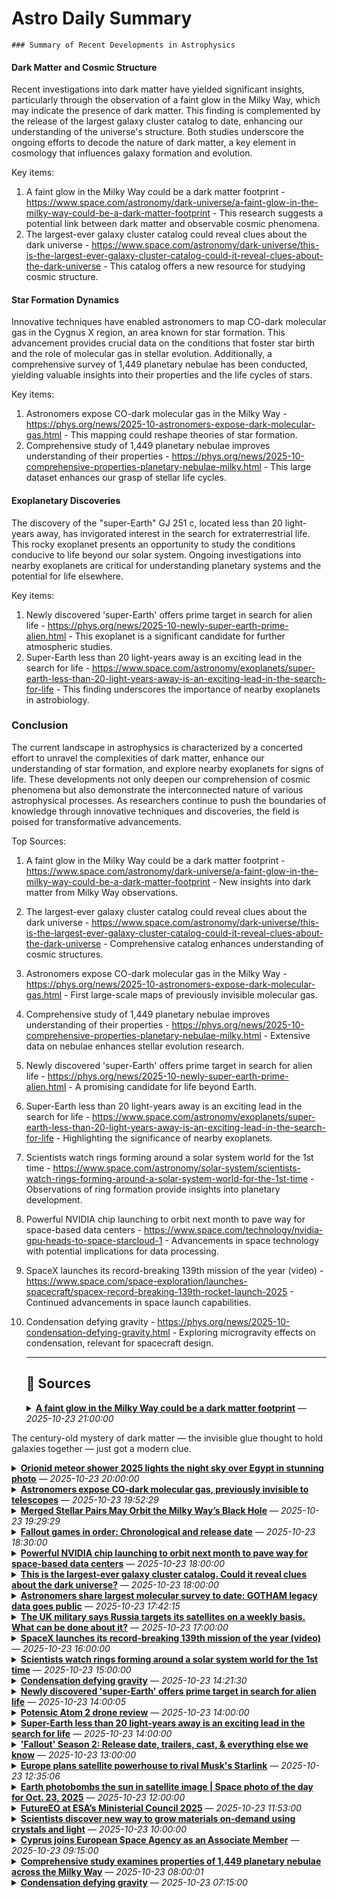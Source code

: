 # Astro Daily Summary

    ### Summary of Recent Developments in Astrophysics

#### Dark Matter and Cosmic Structure
Recent investigations into dark matter have yielded significant insights, particularly through the observation of a faint glow in the Milky Way, which may indicate the presence of dark matter. This finding is complemented by the release of the largest galaxy cluster catalog to date, enhancing our understanding of the universe's structure. Both studies underscore the ongoing efforts to decode the nature of dark matter, a key element in cosmology that influences galaxy formation and evolution.

Key items:
1. A faint glow in the Milky Way could be a dark matter footprint - https://www.space.com/astronomy/dark-universe/a-faint-glow-in-the-milky-way-could-be-a-dark-matter-footprint - This research suggests a potential link between dark matter and observable cosmic phenomena.
2. The largest-ever galaxy cluster catalog could reveal clues about the dark universe - https://www.space.com/astronomy/dark-universe/this-is-the-largest-ever-galaxy-cluster-catalog-could-it-reveal-clues-about-the-dark-universe - This catalog offers a new resource for studying cosmic structure.

#### Star Formation Dynamics
Innovative techniques have enabled astronomers to map CO-dark molecular gas in the Cygnus X region, an area known for star formation. This advancement provides crucial data on the conditions that foster star birth and the role of molecular gas in stellar evolution. Additionally, a comprehensive survey of 1,449 planetary nebulae has been conducted, yielding valuable insights into their properties and the life cycles of stars.

Key items:
1. Astronomers expose CO-dark molecular gas in the Milky Way - https://phys.org/news/2025-10-astronomers-expose-dark-molecular-gas.html - This mapping could reshape theories of star formation.
2. Comprehensive study of 1,449 planetary nebulae improves understanding of their properties - https://phys.org/news/2025-10-comprehensive-properties-planetary-nebulae-milky.html - This large dataset enhances our grasp of stellar life cycles.

#### Exoplanetary Discoveries
The discovery of the "super-Earth" GJ 251 c, located less than 20 light-years away, has invigorated interest in the search for extraterrestrial life. This rocky exoplanet presents an opportunity to study the conditions conducive to life beyond our solar system. Ongoing investigations into nearby exoplanets are critical for understanding planetary systems and the potential for life elsewhere.

Key items:
1. Newly discovered 'super-Earth' offers prime target in search for alien life - https://phys.org/news/2025-10-newly-super-earth-prime-alien.html - This exoplanet is a significant candidate for further atmospheric studies.
2. Super-Earth less than 20 light-years away is an exciting lead in the search for life - https://www.space.com/astronomy/exoplanets/super-earth-less-than-20-light-years-away-is-an-exciting-lead-in-the-search-for-life - This finding underscores the importance of nearby exoplanets in astrobiology.

### Conclusion
The current landscape in astrophysics is characterized by a concerted effort to unravel the complexities of dark matter, enhance our understanding of star formation, and explore nearby exoplanets for signs of life. These developments not only deepen our comprehension of cosmic phenomena but also demonstrate the interconnected nature of various astrophysical processes. As researchers continue to push the boundaries of knowledge through innovative techniques and discoveries, the field is poised for transformative advancements.

Top Sources:
1. A faint glow in the Milky Way could be a dark matter footprint - https://www.space.com/astronomy/dark-universe/a-faint-glow-in-the-milky-way-could-be-a-dark-matter-footprint - New insights into dark matter from Milky Way observations.
2. The largest-ever galaxy cluster catalog could reveal clues about the dark universe - https://www.space.com/astronomy/dark-universe/this-is-the-largest-ever-galaxy-cluster-catalog-could-it-reveal-clues-about-the-dark-universe - Comprehensive catalog enhances understanding of cosmic structures.
3. Astronomers expose CO-dark molecular gas in the Milky Way - https://phys.org/news/2025-10-astronomers-expose-dark-molecular-gas.html - First large-scale maps of previously invisible molecular gas.
4. Comprehensive study of 1,449 planetary nebulae improves understanding of their properties - https://phys.org/news/2025-10-comprehensive-properties-planetary-nebulae-milky.html - Extensive data on nebulae enhances stellar evolution research.
5. Newly discovered 'super-Earth' offers prime target in search for alien life - https://phys.org/news/2025-10-newly-super-earth-prime-alien.html - A promising candidate for life beyond Earth.
6. Super-Earth less than 20 light-years away is an exciting lead in the search for life - https://www.space.com/astronomy/exoplanets/super-earth-less-than-20-light-years-away-is-an-exciting-lead-in-the-search-for-life - Highlighting the significance of nearby exoplanets.
7. Scientists watch rings forming around a solar system world for the 1st time - https://www.space.com/astronomy/solar-system/scientists-watch-rings-forming-around-a-solar-system-world-for-the-1st-time - Observations of ring formation provide insights into planetary development.
8. Powerful NVIDIA chip launching to orbit next month to pave way for space-based data centers - https://www.space.com/technology/nvidia-gpu-heads-to-space-starcloud-1 - Advancements in space technology with potential implications for data processing.
9. SpaceX launches its record-breaking 139th mission of the year (video) - https://www.space.com/space-exploration/launches-spacecraft/spacex-record-breaking-139th-rocket-launch-2025 - Continued advancements in space launch capabilities.
10. Condensation defying gravity - https://phys.org/news/2025-10-condensation-defying-gravity.html - Exploring microgravity effects on condensation, relevant for spacecraft design.
                
    ---
                
    ## 📰 Sources
    <details><summary><strong><a href='https://www.space.com/astronomy/dark-universe/a-faint-glow-in-the-milky-way-could-be-a-dark-matter-footprint' target='_blank'>A faint glow in the Milky Way could be a dark matter footprint</a></strong> — <em>2025-10-23 21:00:00</em></summary>

The century-old mystery of dark matter — the invisible glue thought to hold galaxies together — just got a modern clue.

</details>

<details><summary><strong><a href='https://www.space.com/stargazing/meteor-showers/orionid-meteor-shower-lights-the-night-sky-over-egypt-photo-oct-19-2025' target='_blank'>Orionid meteor shower 2025 lights the night sky over Egypt in stunning photo</a></strong> — <em>2025-10-23 20:00:00</em></summary>

The Orionid meteor shower hit its peak during the dark nights surrounding October's new moon phase.

</details>

<details><summary><strong><a href='https://phys.org/news/2025-10-astronomers-expose-dark-molecular-gas.html' target='_blank'>Astronomers expose CO-dark molecular gas, previously invisible to telescopes</a></strong> — <em>2025-10-23 19:52:29</em></summary>

An international team of astronomers has created the first-ever large-scale maps of a mysterious form of matter, known as CO-dark molecular gas, in one of our Milky Way's most active star-forming neighborhoods, Cygnus X. Their findings, using the Green Bank Telescope (GBT), are providing crucial new clues about how stars formed in the Milky Way.

</details>

<details><summary><strong><a href='https://skyandtelescope.org/uncategorized/merged-stellar-pairs-may-orbit-the-milky-ways-black-hole/' target='_blank'>Merged Stellar Pairs May Orbit the Milky Way’s Black Hole</a></strong> — <em>2025-10-23 19:29:29</em></summary>

The merged remnants of stellar pairs may orbit the Milky Way’s central, supermassive black hole.
The post Merged Stellar Pairs May Orbit the Milky Way’s Black Hole  appeared first on Sky & Telescope.

</details>

<details><summary><strong><a href='https://www.space.com/entertainment/space-games/fallout-games-in-order-chronological-and-release-date' target='_blank'>Fallout games in order: Chronological and release date</a></strong> — <em>2025-10-23 18:30:00</em></summary>

No one wants to set the world on fire, but Fallout’s post-apocalyptic world is a fun one to explore. Here’s how to get through the entire series in order.

</details>

<details><summary><strong><a href='https://www.space.com/technology/nvidia-gpu-heads-to-space-starcloud-1' target='_blank'>Powerful NVIDIA chip launching to orbit next month to pave way for space-based data centers</a></strong> — <em>2025-10-23 18:00:00</em></summary>

An NVIDIA GPU is heading toward its record-setting orbital debut, a trip that will test how data centers could work in the final frontier.

</details>

<details><summary><strong><a href='https://www.space.com/astronomy/dark-universe/this-is-the-largest-ever-galaxy-cluster-catalog-could-it-reveal-clues-about-the-dark-universe' target='_blank'>This is the largest-ever galaxy cluster catalog. Could it reveal clues about the dark universe?</a></strong> — <em>2025-10-23 18:00:00</em></summary>

Astronomers have unveiled a new catalog of massive galaxy clusters, revealing new insight on the evolution of the universe.

</details>

<details><summary><strong><a href='https://phys.org/news/2025-10-astronomers-largest-molecular-survey-date.html' target='_blank'>Astronomers share largest molecular survey to date: GOTHAM legacy data goes public</a></strong> — <em>2025-10-23 17:42:15</em></summary>

A new dataset from the Green Bank Telescope (GBT) is now publicly available, opening the door for scientists worldwide to make discoveries in one of the richest molecular clouds in our galaxy, TMC-1.

</details>

<details><summary><strong><a href='https://www.space.com/technology/aerospace/the-uk-military-says-russia-targets-its-satellites-on-a-weekly-basis-what-can-be-done-about-it' target='_blank'>The UK military says Russia targets its satellites on a weekly basis. What can be done about it?</a></strong> — <em>2025-10-23 17:00:00</em></summary>

Russia is targeting UK space infrastructure, and in particular military satellites, on a weekly basis, according to the head of UK Space Command.

</details>

<details><summary><strong><a href='https://www.space.com/space-exploration/launches-spacecraft/spacex-record-breaking-139th-rocket-launch-2025' target='_blank'>SpaceX launches its record-breaking 139th mission of the year (video)</a></strong> — <em>2025-10-23 16:00:00</em></summary>

SpaceX launched its record-setting 139th mission of the year today (Oct. 23), sending a Spanish military-communications satellite to orbit.

</details>

<details><summary><strong><a href='https://www.space.com/astronomy/solar-system/scientists-watch-rings-forming-around-a-solar-system-world-for-the-1st-time' target='_blank'>Scientists watch rings forming around a solar system world for the 1st time</a></strong> — <em>2025-10-23 15:00:00</em></summary>

Chiron is forming a ring system, and scientists seem to have caught the action.

</details>

<details><summary><strong><a href='https://phys.org/news/2025-10-condensation-defying-gravity.html' target='_blank'>Condensation defying gravity</a></strong> — <em>2025-10-23 14:21:30</em></summary>

From dew at dawn to a foggy mirror after a shower, condensation is part of our daily lives on Earth. In space, microgravity alters how heat flows through gases and liquids, a potential enemy for spacecraft electronics needing to cool down in extreme environments.

</details>

<details><summary><strong><a href='https://phys.org/news/2025-10-newly-super-earth-prime-alien.html' target='_blank'>Newly discovered 'super-Earth' offers prime target in search for alien life</a></strong> — <em>2025-10-23 14:00:05</em></summary>

The discovery of a possible "super-Earth" less than 20 light-years from our own planet is offering scientists new hope in the hunt for other worlds that could harbor life, according to an international team including researchers from Penn State. They dubbed the exoplanet, named GJ 251 c, a "super-Earth" as data suggest it is almost four times as massive as Earth, and likely to be a rocky planet.

</details>

<details><summary><strong><a href='https://www.space.com/tech/potensic-atom-2-drone-review' target='_blank'>Potensic Atom 2 drone review</a></strong> — <em>2025-10-23 14:00:00</em></summary>

The Potensic Atom 2 is an affordable sub-250 g drone with performance, features and functionality seen with mid-range drone models within this competitive category.

</details>

<details><summary><strong><a href='https://www.space.com/astronomy/exoplanets/super-earth-less-than-20-light-years-away-is-an-exciting-lead-in-the-search-for-life' target='_blank'>Super-Earth less than 20 light-years away is an exciting lead in the search for life</a></strong> — <em>2025-10-23 14:00:00</em></summary>

The super-Earth exoplanet is "one of the best candidates in the search for an atmospheric signature of life."

</details>

<details><summary><strong><a href='https://www.space.com/entertainment/space-movies-shows/fallout-season-2-release-date-trailers-cast-and-everything-else-we-know' target='_blank'>'Fallout' Season 2: Release date, trailers, cast, & everything else we know</a></strong> — <em>2025-10-23 13:00:00</em></summary>

Prime Video's post-apocalyptic saga returns in December and heads straight for Sin City.

</details>

<details><summary><strong><a href='https://phys.org/news/2025-10-europe-satellite-powerhouse-rival-musk.html' target='_blank'>Europe plans satellite powerhouse to rival Musk's Starlink</a></strong> — <em>2025-10-23 12:35:06</em></summary>

Three leading European aerospace groups announced Thursday a plan to merge their satellite operations to create a powerhouse for competing in particular against Elon Musk's Starlink internet system.

</details>

<details><summary><strong><a href='https://www.space.com/astronomy/earth/earth-photobombs-the-sun-in-satellite-image-space-photo-of-the-day-for-oct-23-2025' target='_blank'>Earth photobombs the sun in satellite image | Space photo of the day for Oct. 23, 2025</a></strong> — <em>2025-10-23 12:00:00</em></summary>

A new image from NOAA's GOES-19 satellite has captured a rate celestial cameo: Earth itself appearing in the view of the spacecraft's solar coronagraph.

</details>

<details><summary><strong><a href='https://www.esa.int/Applications/Observing_the_Earth/FutureEO/FutureEO_at_ESA_s_Ministerial_Council_2025' target='_blank'>FutureEO at ESA’s Ministerial Council 2025</a></strong> — <em>2025-10-23 11:53:00</em></summary>


The European Space Agency’s Council at Ministerial Level is the time for bold vision and decisive action. In November, ESA’s Member States, Associate States, and Cooperating States will unite to elevate Europe’s role in space and secure its continued leadership for the benefit of citizens.At the heart of ESA’s Earth Observation Programmes stands FutureEO – a driving force for innovation and excellence across satellite missions, Earth system science and Earth action, all in pursuit of a more sustainable and resilient future.Designed to anticipate and address the challenges of tomorrow, FutureEO is poised to enter a new era of growth, ambition and global impact.

</details>

<details><summary><strong><a href='https://www.space.com/technology/scientists-discover-new-way-to-grow-materials-on-demand-using-crystals-and-light' target='_blank'>Scientists discover new way to grow materials on-demand using crystals and light</a></strong> — <em>2025-10-23 10:00:00</em></summary>

The new technique could one day be used to create less expensive astronomical sensors.

</details>

<details><summary><strong><a href='https://www.esa.int/About_Us/Corporate_news/Cyprus_joins_European_Space_Agency_as_an_Associate_Member' target='_blank'>Cyprus joins European Space Agency as an Associate Member</a></strong> — <em>2025-10-23 09:15:00</em></summary>


The Republic of Cyprus has signed an Associate Agreement with the European Space Agency, and is expected to become an Associate Member in the coming months.  

</details>

<details><summary><strong><a href='https://phys.org/news/2025-10-comprehensive-properties-planetary-nebulae-milky.html' target='_blank'>Comprehensive study examines properties of 1,449 planetary nebulae across the Milky Way</a></strong> — <em>2025-10-23 08:00:01</em></summary>

By analyzing the data from the HASH database, astronomers have conducted a comprehensive study of nearly 1,500 planetary nebulae in the Milky Way galaxy. Results of the study, published October 15 on the arXiv preprint server, improve our knowledge regarding the physical and chemical properties of these sources.

</details>

<details><summary><strong><a href='https://www.esa.int/Science_Exploration/Human_and_Robotic_Exploration/Condensation_defying_gravity' target='_blank'>Condensation defying gravity</a></strong> — <em>2025-10-23 07:15:00</em></summary>


From dew at dawn to a foggy mirror after a shower, condensation is part of our daily lives on Earth. In space, microgravity alters how heat flows through gases and liquids, a potential enemy for spacecraft electronics needing to cool down in extreme environments.

</details>

